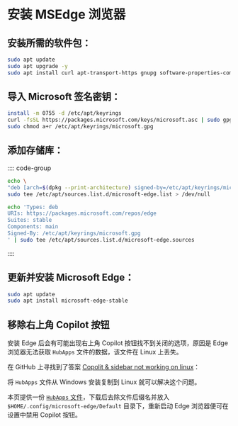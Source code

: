 # 安装 MSEdge 浏览器

##  安装所需的软件包：

```bash
sudo apt update
sudo apt upgrade -y
sudo apt install curl apt-transport-https gnupg software-properties-common -y
```

## 导入 Microsoft 签名密钥：

```bash
install -m 0755 -d /etc/apt/keyrings
curl -fsSL https://packages.microsoft.com/keys/microsoft.asc | sudo gpg --dearmor -o /etc/apt/keyrings/microsoft.gpg
sudo chmod a+r /etc/apt/keyrings/microsoft.gpg
```

## 添加存储库：

:::: code-group
```bash [sources.list 格式]
echo \
"deb [arch=$(dpkg --print-architecture) signed-by=/etc/apt/keyrings/microsoft.gpg] https://packages.microsoft.com/repos/edge stable main" | \
sudo tee /etc/apt/sources.list.d/microsoft-edge.list > /dev/null
```

```bash [DEB822 格式]
echo 'Types: deb
URIs: https://packages.microsoft.com/repos/edge
Suites: stable
Components: main
Signed-By: /etc/apt/keyrings/microsoft.gpg
' | sudo tee /etc/apt/sources.list.d/microsoft-edge.sources
```
::::

## 更新并安装 Microsoft Edge：

```bash
sudo apt update
sudo apt install microsoft-edge-stable
```

## 移除右上角 Copilot 按钮

安装 Edge 后会有可能出现右上角 Copilot 按钮找不到关闭的选项，原因是 Edge 浏览器无法获取 `HubApps` 文件的数据，该文件在 Linux 上丢失。

在 GitHub 上寻找到了答案 [Copolit & sidebar not working on linux](https://github.com/MicrosoftEdge/DevTools/issues/278#issuecomment-2557755365)：

将 `HubApps` 文件从 Windows 安装复制到 Linux 就可以解决这个问题。

本页提供一份 [`HubApps` 文件](/files/HubApps.json)，下载后去除文件后缀名并放入 `$HOME/.config/microsoft-edge/Default` 目录下，重新启动 Edge 浏览器便可在设置中禁用 Copilot 按钮。
